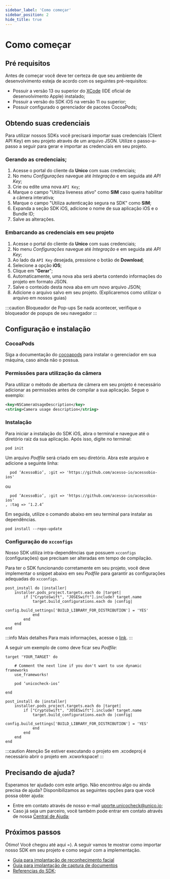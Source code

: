 ```yaml
---
sidebar_label: 'Como começar'
sidebar_position: 2
hide_title: true
---
```


# Como começar

## Pré requisitos

Antes de começar você deve ter certeza de que seu ambiente de desenvolvimento esteja de acordo com os seguintes pré-requisitos:

- Possuir a versão 13 ou superior do [XCode](https://developer.apple.com/xcode/) (IDE oficial de desenvolvimento Apple) instalado;
- Possuir a versão do SDK iOS na versão 11 ou superior;
- Possuir configurado o gerenciador de pacotes CocoaPods;

## Obtendo suas credenciais

Para utilizar nossos SDKs você precisará importar suas credenciais (Client API Key) em seu projeto através de um arquivo JSON. Utilize o passo-a-passo a seguir para gerar e importar as credenciais em seu projeto.

### Gerando as credenciais;

1. Acesse o portal do cliente da **Unico** com suas credenciais;
2. No menu *Configurações* navegue até *Integração* e em seguida até *API Key*;
3. Crie ou edite uma nova `API Key`;
4. Marque o campo "Utiliza liveness ativo" como **SIM** caso queira habilitar a câmera interativa;
5. Marque o campo "Utiliza autenticação segura na SDK" como **SIM**;
6. Expanda a seção SDK iOS, adicione o nome de sua aplicação iOS e o Bundle ID;
7. Salve as alterações.

### Embarcando as credenciais em seu projeto

1. Acesse o portal do cliente da **Unico** com suas credenciais;
2. No menu *Configurações* navegue até *Integração* e em seguida até *API Key*;
3. Ao lado da `API Key` desejada, pressione o botão de **Download**;
4. Selecione a opção **iOS**;
5. Clique em "**Gerar**";
6. Automaticamente, uma nova aba será aberta contendo informações do projeto em formato JSON.
7. Salve o conteúdo desta nova aba em um novo arquivo JSON;
8. Adicione o arquivo salvo em seu projeto. (Explicaremos como utilizar o arquivo em nossos guias)

<!-- TODO Destacar que o arquivo precisa estar em um lugar público -->

:::caution Bloqueador de Pop-ups
Se nada acontecer, verifique o bloqueador de popups de seu navegador
:::

## Configuração e instalação

### CocoaPods

Siga a documentação do [cocoapods](https://cocoapods.org/) para instalar o gerenciador em sua máquina, caso ainda não o possua.

### Permissões para utilização da câmera

Para utilizar o método de abertura de câmera em seu projeto é necessário adicionar as permissões antes de compilar a sua aplicação. Segue o exemplo:

```xml 
<key>NSCameraUsageDescription</key>
<string>Camera usage description</string>
```

### Instalação 

Para iniciar a instalação do SDK iOS, abra o terminal e navegue até o diretório raiz da sua aplicação. Após isso, digite no terminal:

```
pod init
```

Um arquivo *Podfile* será criado em seu diretório. Abra este arquivo e adicione a seguinte linha: 


```
  pod ‘AcessoBio’, :git => 'https://github.com/acesso-io/acessobio-ios'
```

ou
```
  pod ‘AcessoBio’, :git => 'https://github.com/acesso-io/acessobio-ios'
, :tag => ‘1.2.4’
```

Em seguida, utilize o comando abaixo em seu terminal para instalar as dependências.

```
pod install --repo-update
```

### Configuração do `xcconfigs`

Nosso SDK utiliza intra-dependências que possuem `xcconfigs` (configurações) que precisam ser alteradas em tempo de compilação. 

Para ter o SDK funcionando corretamente em seu projeto, você deve implementar o snippet abaixo em seu *Podfile* para garantir as configurações adequadas do `xcconfigs`.

```
post_install do |installer|
    installer.pods_project.targets.each do |target|
        if ["CryptoSwift", "JOSESwift"].include? target.name
            target.build_configurations.each do |config|
                config.build_settings['BUILD_LIBRARY_FOR_DISTRIBUTION'] = 'YES'
            end
        end
    end
end  
```

:::info Mais detalhes
Para mais informações, acesse o [link](https://github.com/CocoaPods/CocoaPods/issues/9775#issuecomment-722298424).
:::

A seguir um exemplo de como deve ficar seu *Podfile*:

```
target 'YOUR_TARGET' do

    # Comment the next line if you don't want to use dynamic frameworks
    use_frameworks!

    pod ‘unicocheck-ios’

end

post_install do |installer|
    installer.pods_project.targets.each do |target|
        if ["CryptoSwift", "JOSESwift"].include? target.name
            target.build_configurations.each do |config|
                config.build_settings['BUILD_LIBRARY_FOR_DISTRIBUTION'] = 'YES'
            end
        end
    end
end 
```

:::caution Atenção
Se estiver executando o projeto em .xcodeproj é necessário abrir o projeto em .xcworkspace!
::: 

## Precisando de ajuda?

Esperamos ter ajudado com este artigo. Não encontrou algo ou ainda precisa de ajuda? Disponibilizamos as seguintes opções para que você possa obter ajuda:

- Entre em contato através de nosso e-mail [uporte.unicocheck@unico.io](mailto:uporte.unicocheck@unico.io);
- Caso já seja um parceiro, você também pode entrar em contato através de nossa [Central de Ajuda](https://ajuda.unico.io/hc/pt-br/categories/360002344171);

## Próximos passos

Ótimo! Você chegou até aqui =). A seguir vamos te mostrar como importar nosso SDK em seu projeto e como seguir com a implementação.

- [Guia para implantação de reconhecimento facial](fluxos/reconhecimento-facial)
- [Guia para implantação de captura de documentos](fluxos/reconhecimento-facial)
- [Referencias do SDK](referencias);

